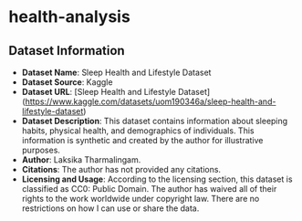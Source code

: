 # health-analysis
## Dataset Information
- **Dataset Name**: Sleep Health and Lifestyle Dataset
- **Dataset Source**: Kaggle
- **Dataset URL**: [Sleep Health and Lifestyle Dataset] (https://www.kaggle.com/datasets/uom190346a/sleep-health-and-lifestyle-dataset)
- **Dataset Description**: This dataset contains information about sleeping habits, physical health, and demographics of individuals. This information is synthetic and created by the author for illustrative purposes.
- **Author**: Laksika Tharmalingam.
- **Citations**: The author has not provided any citations.
- **Licensing and Usage**: According to the licensing section, this dataset is classified as CC0: Public Domain. The author has waived all of their rights to the work worldwide under copyright law. There are no restrictions on how I can use or share the data.
